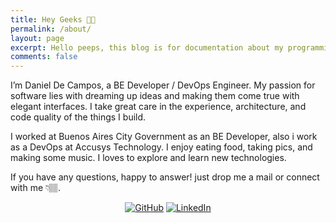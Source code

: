 ```yaml
---
title: Hey Geeks 👋🏽
permalink: /about/
layout: page
excerpt: Hello peeps, this blog is for documentation about my programming journey, running on jekyll, hosting on netlify and using my own simple theme.
comments: false
---
```


I’m Daniel De Campos, a BE Developer / DevOps Engineer. My passion for software lies with dreaming up ideas and making them come true with elegant interfaces. I take great care in the experience, architecture, and code quality of the things I build.

I worked at Buenos Aires City Government as an BE Developer, also i work as a DevOps at Accusys Technology. I enjoy eating food, taking pics, and making some music. I loves to explore and learn new technologies.

If you have any questions, happy to answer! just drop me a mail or connect with me 👇🏽.

<p align="center">
<a href="https://github.com/ddecampos" target="_blank"><img src="https://img.shields.io/github/followers/ddecampos.svg?label=GitHub&amp;style=social" alt="GitHub"></a> 
<a href="https://www.linkedin.com/in/danieldek" target="_blank"><img src="https://img.shields.io/badge/LinkedIn--_.svg?style=social&amp;logo=linkedin" alt="LinkedIn"></a>
</p>